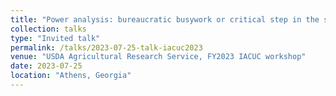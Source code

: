 ```yaml
---
title: "Power analysis: bureaucratic busywork or critical step in the scientific method? (virtual)"
collection: talks
type: "Invited talk"
permalink: /talks/2023-07-25-talk-iacuc2023
venue: "USDA Agricultural Research Service, FY2023 IACUC workshop"
date: 2023-07-25
location: "Athens, Georgia"
---
```

